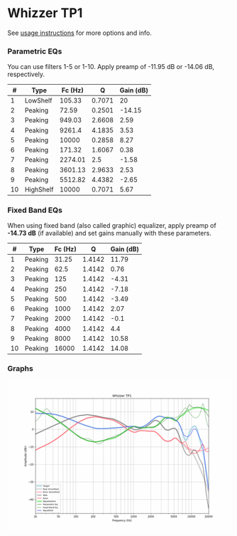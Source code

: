 # Whizzer TP1
See [usage instructions](https://github.com/jaakkopasanen/AutoEq#usage) for more options and info.

### Parametric EQs
You can use filters 1-5 or 1-10. Apply preamp of -11.95 dB or -14.06 dB, respectively.

|   # | Type      |   Fc (Hz) |      Q |   Gain (dB) |
|-----|-----------|-----------|--------|-------------|
|   1 | LowShelf  |    105.33 | 0.7071 |       20    |
|   2 | Peaking   |     72.59 | 0.2501 |      -14.15 |
|   3 | Peaking   |    949.03 | 2.6608 |        2.59 |
|   4 | Peaking   |   9261.4  | 4.1835 |        3.53 |
|   5 | Peaking   |  10000    | 0.2858 |        8.27 |
|   6 | Peaking   |    171.32 | 1.6067 |        0.38 |
|   7 | Peaking   |   2274.01 | 2.5    |       -1.58 |
|   8 | Peaking   |   3601.13 | 2.9633 |        2.53 |
|   9 | Peaking   |   5512.82 | 4.4382 |       -2.65 |
|  10 | HighShelf |  10000    | 0.7071 |        5.67 |

### Fixed Band EQs
When using fixed band (also called graphic) equalizer, apply preamp of **-14.73 dB** (if available) and set gains manually with these parameters.

|   # | Type    |   Fc (Hz) |      Q |   Gain (dB) |
|-----|---------|-----------|--------|-------------|
|   1 | Peaking |     31.25 | 1.4142 |       11.79 |
|   2 | Peaking |     62.5  | 1.4142 |        0.76 |
|   3 | Peaking |    125    | 1.4142 |       -4.31 |
|   4 | Peaking |    250    | 1.4142 |       -7.18 |
|   5 | Peaking |    500    | 1.4142 |       -3.49 |
|   6 | Peaking |   1000    | 1.4142 |        2.07 |
|   7 | Peaking |   2000    | 1.4142 |       -0.1  |
|   8 | Peaking |   4000    | 1.4142 |        4.4  |
|   9 | Peaking |   8000    | 1.4142 |       10.58 |
|  10 | Peaking |  16000    | 1.4142 |       14.08 |

### Graphs
![](./Whizzer%20TP1.png)
